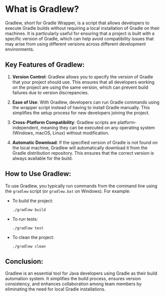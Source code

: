 # What is Gradlew?

Gradlew, short for Gradle Wrapper, is a script that allows developers to execute Gradle builds without requiring a local installation of Gradle on their machines. It is particularly useful for ensuring that a project is built with a specific version of Gradle, which can help avoid compatibility issues that may arise from using different versions across different development environments.

## Key Features of Gradlew:

1. **Version Control**: Gradlew allows you to specify the version of Gradle that your project should use. This ensures that all developers working on the project are using the same version, which can prevent build failures due to version discrepancies.

2. **Ease of Use**: With Gradlew, developers can run Gradle commands using the wrapper script instead of having to install Gradle manually. This simplifies the setup process for new developers joining the project.

3. **Cross-Platform Compatibility**: Gradlew scripts are platform-independent, meaning they can be executed on any operating system (Windows, macOS, Linux) without modification.

4. **Automatic Download**: If the specified version of Gradle is not found on the local machine, Gradlew will automatically download it from the Gradle distribution repository. This ensures that the correct version is always available for the build.

## How to Use Gradlew:

To use Gradlew, you typically run commands from the command line using the `gradlew` script (or `gradlew.bat` on Windows). For example:

- To build the project: 
  ```
  ./gradlew build
  ```

- To run tests:
  ```
  ./gradlew test
  ```

- To clean the project:
  ```
  ./gradlew clean
  ```

## Conclusion:

Gradlew is an essential tool for Java developers using Gradle as their build automation system. It simplifies the build process, ensures version consistency, and enhances collaboration among team members by eliminating the need for local Gradle installations.